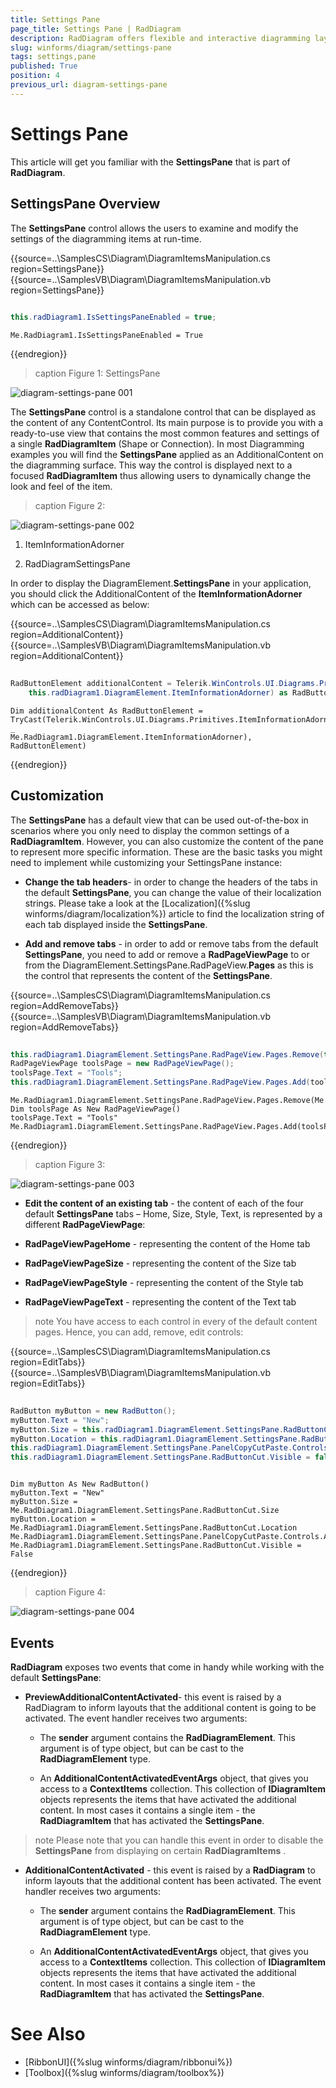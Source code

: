 ```yaml
---
title: Settings Pane
page_title: Settings Pane | RadDiagram
description: RadDiagram offers flexible and interactive diagramming layouts for your rich data-visualization applications.
slug: winforms/diagram/settings-pane
tags: settings,pane
published: True
position: 4
previous_url: diagram-settings-pane
---
```


# Settings Pane

This article will get you familiar with the __SettingsPane__ that is part of __RadDiagram__.
      
## SettingsPane Overview

The __SettingsPane__ control allows the users to examine and modify the settings of the diagramming items at run-time. 
 

{{source=..\SamplesCS\Diagram\DiagramItemsManipulation.cs region=SettingsPane}} 
{{source=..\SamplesVB\Diagram\DiagramItemsManipulation.vb region=SettingsPane}} 

````C#
            
this.radDiagram1.IsSettingsPaneEnabled = true;

````
````VB.NET
Me.RadDiagram1.IsSettingsPaneEnabled = True

````

{{endregion}} 



>caption Figure 1: SettingsPane

![diagram-settings-pane 001](images/diagram-settings-pane001.gif)

The __SettingsPane__ control is a standalone control that can be displayed as the content of any ContentControl. Its main purpose is to provide you with a ready-to-use view that contains the most common features and settings of a single __RadDiagramItem__ (Shape or Connection). In most Diagramming examples you will find the __SettingsPane__ applied as an AdditionalContent on the diagramming surface. This way the control is displayed next to a focused __RadDiagramItem__ thus allowing users to dynamically change the look and feel of the item. 
        
>caption Figure 2:

![diagram-settings-pane 002](images/diagram-settings-pane002.png)

1. ItemInformationAdorner

1. RadDiagramSettingsPane

In order to display the DiagramElement.__SettingsPane__ in your application, you should click the AdditionalContent of the __ItemInformationAdorner__ which can be accessed as below: 

{{source=..\SamplesCS\Diagram\DiagramItemsManipulation.cs region=AdditionalContent}} 
{{source=..\SamplesVB\Diagram\DiagramItemsManipulation.vb region=AdditionalContent}} 

````C#
    
RadButtonElement additionalContent = Telerik.WinControls.UI.Diagrams.Primitives.ItemInformationAdorner.GetAdditionalContent(
    this.radDiagram1.DiagramElement.ItemInformationAdorner) as RadButtonElement;

````
````VB.NET
Dim additionalContent As RadButtonElement = TryCast(Telerik.WinControls.UI.Diagrams.Primitives.ItemInformationAdorner.GetAdditionalContent( _
Me.RadDiagram1.DiagramElement.ItemInformationAdorner), RadButtonElement)

````

{{endregion}} 
 
## Customization

The __SettingsPane__ has a default view that can be used out-of-the-box in scenarios where you only need to display the common settings of a __RadDiagramItem__. However, you can also customize the content of the pane to represent more specific information. These are the basic tasks you might need to implement while customizing your SettingsPane instance:

* __Change the tab headers__- in order to change the headers of the tabs in the default __SettingsPane__, you can change the value of their localization strings. Please take a look at the [Localization]({%slug winforms/diagram/localization%}) article to find the localization string of each tab displayed inside the __SettingsPane__.
            

* __Add and remove tabs__ - in order to add or remove tabs from the default __SettingsPane__,  you need to add or remove a __RadPageViewPage__ to or from the DiagramElement.SettingsPane.RadPageView.__Pages__  as this is the control that represents the content of the __SettingsPane__. 

{{source=..\SamplesCS\Diagram\DiagramItemsManipulation.cs region=AddRemoveTabs}} 
{{source=..\SamplesVB\Diagram\DiagramItemsManipulation.vb region=AddRemoveTabs}} 

````C#
            
this.radDiagram1.DiagramElement.SettingsPane.RadPageView.Pages.Remove(this.radDiagram1.DiagramElement.SettingsPane.RadPageViewPageHome);
RadPageViewPage toolsPage = new RadPageViewPage();
toolsPage.Text = "Tools";
this.radDiagram1.DiagramElement.SettingsPane.RadPageView.Pages.Add(toolsPage);

````
````VB.NET
Me.RadDiagram1.DiagramElement.SettingsPane.RadPageView.Pages.Remove(Me.RadDiagram1.DiagramElement.SettingsPane.RadPageViewPageHome)
Dim toolsPage As New RadPageViewPage()
toolsPage.Text = "Tools"
Me.RadDiagram1.DiagramElement.SettingsPane.RadPageView.Pages.Add(toolsPage)

````

{{endregion}} 



>caption Figure 3:

![diagram-settings-pane 003](images/diagram-settings-pane003.png)

* __Edit the content of an existing tab__ - the content of each of the four default __SettingsPane__ tabs – Home, Size, Style, Text, is represented by a different __RadPageViewPage__:
            

* __RadPageViewPageHome__ - representing the content of the Home tab
                

* __RadPageViewPageSize__ - representing the content of the Size tab
                

* __RadPageViewPageStyle__ - representing the content of the Style tab
                

* __RadPageViewPageText__ - representing the content of the Text tab
                

>note You have access to each control in every of the default content pages. Hence, you can add, remove, edit controls:
> 

{{source=..\SamplesCS\Diagram\DiagramItemsManipulation.cs region=EditTabs}} 
{{source=..\SamplesVB\Diagram\DiagramItemsManipulation.vb region=EditTabs}} 

````C#
            
RadButton myButton = new RadButton();
myButton.Text = "New";
myButton.Size = this.radDiagram1.DiagramElement.SettingsPane.RadButtonCut.Size;
myButton.Location = this.radDiagram1.DiagramElement.SettingsPane.RadButtonCut.Location;
this.radDiagram1.DiagramElement.SettingsPane.PanelCopyCutPaste.Controls.Add(myButton);        
this.radDiagram1.DiagramElement.SettingsPane.RadButtonCut.Visible = false;

````
````VB.NET
 
Dim myButton As New RadButton()
myButton.Text = "New"
myButton.Size = Me.RadDiagram1.DiagramElement.SettingsPane.RadButtonCut.Size
myButton.Location = Me.RadDiagram1.DiagramElement.SettingsPane.RadButtonCut.Location
Me.RadDiagram1.DiagramElement.SettingsPane.PanelCopyCutPaste.Controls.Add(myButton)
Me.RadDiagram1.DiagramElement.SettingsPane.RadButtonCut.Visible = False

````

{{endregion}} 



>caption Figure 4:

![diagram-settings-pane 004](images/diagram-settings-pane004.png)

## Events

__RadDiagram__ exposes two events that come in handy while working with the default __SettingsPane__:

* __PreviewAdditionalContentActivated__- this event is raised by a RadDiagram to inform layouts that the additional content is going to be activated. The event handler receives two arguments:
            

	* The __sender__ argument contains the __RadDiagramElement__. This argument is of type object, but can be cast to the __RadDiagramElement__ type.
                

	* An __AdditionalContentActivatedEventArgs__ object, that gives you access to a __ContextItems__ collection. This collection of __IDiagramItem__ objects represents the items that have activated the additional content. In most cases it contains a single item - the __RadDiagramItem__ that has activated the __SettingsPane__.

>note Please note that you can handle this event in order to disable the __SettingsPane__ from displaying on certain __RadDiagramItems__ .
>


* __AdditionalContentActivated__ - this event is raised by a __RadDiagram__ to inform layouts that the additional content has been activated. The event handler receives two arguments:
            

	* The __sender__ argument contains the __RadDiagramElement__. This argument is of type object, but can be cast to the __RadDiagramElement__ type.
                

	* An __AdditionalContentActivatedEventArgs__ object, that gives you access to a __ContextItems__ collection. This collection of __IDiagramItem__ objects represents the items that have activated the additional content. In most cases it contains a single item - the __RadDiagramItem__ that has activated the __SettingsPane__.
                
# See Also

* [RibbonUI]({%slug winforms/diagram/ribbonui%})	 
* [Toolbox]({%slug winforms/diagram/toolbox%})